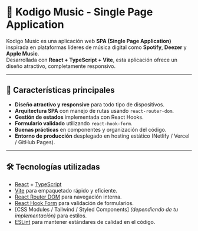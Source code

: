 # 🎵 Kodigo Music - Single Page Application

Kodigo Music es una aplicación web **SPA (Single Page Application)** inspirada en plataformas líderes de música digital como **Spotify**, **Deezer** y **Apple Music**.  
Desarrollada con **React + TypeScript + Vite**, esta aplicación ofrece un diseño atractivo, completamente responsivo.

---

## 🚀 Características principales

- **Diseño atractivo y responsive** para todo tipo de dispositivos.
- **Arquitectura SPA** con manejo de rutas usando `react-router-dom`.
- **Gestión de estados** implementada con React Hooks.
- **Formulario validado** utilizando `react-hook-form`.
- **Buenas prácticas** en componentes y organización del código.
- **Entorno de producción** desplegado en hosting estático (Netlify / Vercel / GitHub Pages).

---

## 🛠️ Tecnologías utilizadas

- [React](https://react.dev/) + [TypeScript](https://www.typescriptlang.org/)
- [Vite](https://vitejs.dev/) para empaquetado rápido y eficiente.
- [React Router DOM](https://reactrouter.com/) para navegación interna.
- [React Hook Form](https://react-hook-form.com/) para validación de formularios.
- [CSS Modules / Tailwind / Styled Components] *(dependiendo de tu implementación)* para estilos.
- [ESLint](https://eslint.org/) para mantener estándares de calidad en el código.
